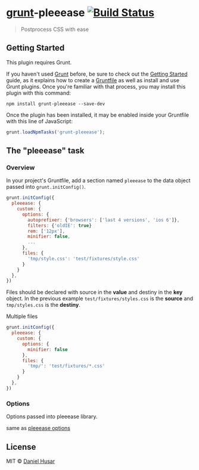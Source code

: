# [grunt](http://gruntjs.com/)-pleeease [![Build Status](https://secure.travis-ci.org/danielhusar/grunt-pleeease.svg?branch=master)](http://travis-ci.org/danielhusar/grunt-pleeease)

> Postprocess CSS with ease

## Getting Started
This plugin requires Grunt.

If you haven't used [Grunt](http://gruntjs.com/) before, be sure to check out the [Getting Started](http://gruntjs.com/getting-started) guide, as it explains how to create a [Gruntfile](http://gruntjs.com/sample-gruntfile) as well as install and use Grunt plugins. Once you're familiar with that process, you may install this plugin with this command:

```shell
npm install grunt-pleeease --save-dev
```

Once the plugin has been installed, it may be enabled inside your Gruntfile with this line of JavaScript:

```js
grunt.loadNpmTasks('grunt-pleeease');
```

## The "pleeease" task

### Overview
In your project's Gruntfile, add a section named `pleeease` to the data object passed into `grunt.initConfig()`.

```js
grunt.initConfig({
  pleeease: {
    custom: {
      options: {
        autoprefixer: {'browsers': ['last 4 versions', 'ios 6']},
        filters: {'oldIE': true}
        rem: ['12px'],
        minifier: false,
        ...
      },
      files: {
        'tmp/style.css': 'test/fixtures/style.css'
      }
    }
  },
})
```

Files should be declared with source in the **value** and destiny in the **key** object. In the previous example `test/fixtures/styles.css` is the **source** and `tmp/styles.css` is the **destiny**.

Multiple files
```js
grunt.initConfig({
  pleeease: {
    custom: {
      options: {
        minifier: false
      },
      files: {
        'tmp/': 'test/fixtures/*.css'
      }
    }
  },
})
```

### Options

Options passed into pleeease library.

same as [pleeease options](http://pleeease.io/docs/#features)

## License

MIT © [Daniel Husar](https://github.com/danielhusar)
